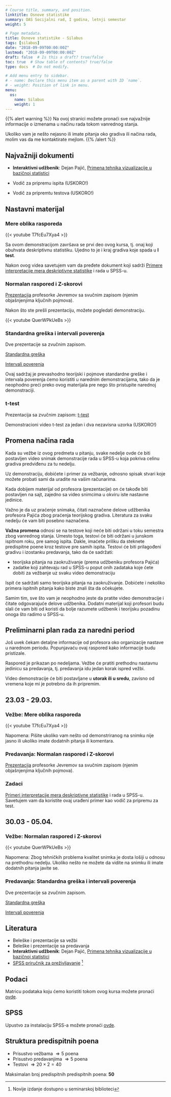 ```yaml
---
# Course title, summary, and position.
linktitle: Osnove statistike
summary: OAS Socijalni rad, I godina, letnji semestar
weight: 5

# Page metadata.
title: Osnove statistike - Silabus
tags: [silabus]
date: "2018-09-09T00:00:00Z"
lastmod: "2018-09-09T00:00:00Z"
draft: false  # Is this a draft? true/false
toc: true  # Show table of contents? true/false
type: docs  # Do not modify.

# Add menu entry to sidebar.
# - name: Declare this menu item as a parent with ID `name`.
# - weight: Position of link in menu.
menu:
  os:
    name: Silabus
    weight: 1
---
```


{{% alert warning %}}
Na ovoj stranici možete pronaći sve najvažnije informacije o izmenama u načinu rada tokom vanrednog stanja.

Ukoliko vam je nešto nejasno ili imate pitanja oko gradiva ili načina rada, molim vas da me kontaktirate mejlom.
{{% /alert %}}

## Najvažniji dokumenti

- **Interaktivni udžbenik**: Dejan Pajić, [Primena tehnika vizualizacije u bazičnoj statistici](http://psihologija.ff.uns.ac.rs/viz/pocetna)

- Vodič za pripremu ispita (USKORO!)

- Vodič za pripremtu testova (USKORO!)

## Nastavni materijal

### Mere oblika rasporeda

{{< youtube T7fcEu7Xya4 >}}

Sa ovom demonstracijom završava se prvi deo ovog kursa, tj. onaj koji obuhvata deskriptivnu statistiku. Ujedno to je i kraj gradiva koje spada u **I test**.

Nakon ovog videa savetujem vam da pređete dokument koji sadrži [Primere interpretacije mera deskriptivne statistike](/files/os-z-01.pdf) i rada u SPSS-u.

### Normalan raspored i Z-skorovi

[Prezentacija](/files/os-normal.ppt) profesorke Jevremov sa svučnim zapisom (njenim objašnjenjima ključnih pojmova).

Nakon što ste prešli prezentaciju, možete pogledati demonstraciju.

{{< youtube QuerWPkUeBs >}}

### Standardna greška i intervali poverenja

Dve prezentacije sa zvučnim zapisom.

[Standardna greška](/files/os-se.ppt)

[Intervali poverenja](/files/os-int.ppt)

Ovaj sadržaj je prevashodno teorijski i pojmove standardne greške i intervala poverenja ćemo koristiti u narednim demonstracijama, tako da je neophodno preći preko ovog materijala pre nego što pristupite narednoj demonstraciji.

### t-test

Prezentacija sa zvučnim zapisom: [t-test](/files/os-tt.ppt)

Demonstracioni video t-test za jedan i dva nezavisna uzorka (USKORO!)

## Promena načina rada

Kada su vežbe iz ovog predmeta u pitanju, svake nedelje ovde će biti postavljen video snimak demonstracije rada u SPSS-u koja pokriva celinu gradiva predviđenu za tu nedelju.

Uz demonstraciju, dobićete i primer za vežbanje, odnosno spisak stvari koje možete probati sami da uradite na vašim računarima.

Kada dobijem materijal od profesora (prezentacije) on će takođe biti postavljen na sajt, zajedno sa video snimcima u okviru iste nastavne jedinice.

Važno je da uz praćenje snimaka, čitati naznačene delove udžbenika profesora Pajića zbog praćenja teorijskog gradiva. Literatura za svaku nedelju će vam biti posebno naznačena.

**Važna promena** odnosi se na testove koji neće biti održani u toku semestra zbog vanrednog stanja. Umesto toga, testovi će biti održani u junskom ispitnom roku, pre samog ispita. Dakle, imaćete priliku da steknete predispitne poene kroz testove pre samih ispita. Testovi će biti prilagođeni gradivu i izostanku predavanja, tako da će sadržati:

- teorijska pitanja na zaokruživanje (prema udžbeniku profesora Pajića)
- zadatke koji zahtevaju rad u SPSS-u poput onih zadataka koje ćete dobiti za vežbanje uz svaku video demonstraciju

Ispit će sadržati samo teorijska pitanja na zaokruživanje. Dobićete i nekoliko primera ispitnih pitanja kako biste znali šta da očekujete.

Samim tim, sve što vam je neophodno jeste da pratite video demonstracije i čitate odgovarajuće delove udžbenika. Dodatni materijal koji profesori budu slali će vam biti od koristi da bolje razumete udžbenik i teorijsku pozadinu onoga što radimo u SPSS-u.

## Preliminarni plan rada za naredni period

Još uvek čekam detaljne informacije od profesora oko organizacije nastave u narednom periodu. Popunjavaću ovaj raspored kako informacije budu pristizale. 

Raspored je prikazan po nedeljama. Vežbe će pratiti prethodnu nastavnu jedinicu sa predavanja, tj. predavanja idu jedan korak ispred vežbi.

Video demonstracije će biti postavljane u **utorak ili u sredu**, zavisno od vremena koje mi je potrebno da ih pripremim.

## **23.03 - 29.03.**

### Vežbe: Mere oblika rasporeda

{{< youtube T7fcEu7Xya4 >}}

Napomena: Pišite ukoliko vam nešto od demonstriranog na snimku nije jasno ili ukoliko imate dodatnih pitanja ili komentara.

### Predavanja: Normalan raspored i Z-skorovi

[Prezentacija](/files/os-normal.ppt) profesorke Jevremov sa svučnim zapisom (njenim objašnjenjima ključnih pojmova).

### Zadaci

[Primeri interpretacije mera deskriptivne statistike](/files/os-z-01.pdf) i rada u SPSS-u. Savetujem vam da koristite ovaj urađeni primer kao vodič za pripremu za test.

## **30.03 - 05.04.**

### Vežbe: Normalan raspored i Z-skorovi

{{< youtube QuerWPkUeBs >}}

Napomena: Zbog tehničkih problema kvalitet snimka je dosta lošiji u odnosu na prethodnu nedelju. Ukoliko nešto ne možete da vidite na snimku ili imate dodatnih pitanja javite se.

### Predavanja: Standardna greška i intervali poverenja

Dve prezentacije sa zvučnim zapisom.

[Standardna greška](/files/os-se.ppt)

[Intervali poverenja](/files/os-int.ppt)


## Literatura

- Beleške i prezentacije sa vežbi
- Beleške i prezentacije sa predavanja
- **Interaktivni udžbenik**: Dejan Pajić, [Primena tehnika vizualizacije u bazičnoj statistici](http://psihologija.ff.uns.ac.rs/viz/pocetna)
- [SPSS priručnik za preživljavanje](https://s.atomasevic.com/files/os-spss.pdf) [^1]


[^1]: Novije izdanje dostupno u seminarskoj biblioteci

[^2]: Dostupno u kopirnici fakulteta.

## Podaci

Matricu podataka koju ćemo koristiti tokom ovog kursa možete pronaći [ovde](https://s.atomasevic.com/files/ess.sav).

## SPSS

Upustvo za instalaciju SPSS-a možete pronaći [ovde](https://s.atomasevic.com/files/os-instalacija.pdf).


## Struktura predispitnih poena

- Prisustvo vežbama $\Rightarrow 5$ poena
- Prisustvo predavanjima $\Rightarrow 5$ poena
- Testovi $\Rightarrow 20 \times 2 = 40$

Maksimalan broj predispitnih predispitnih poena: **50**
